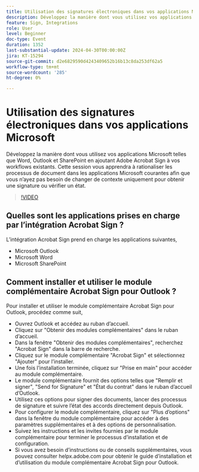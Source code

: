 ```yaml
---
title: Utilisation des signatures électroniques dans vos applications Microsoft
description: Développez la manière dont vous utilisez vos applications Microsoft telles que Word, Outlook et SharePoint en ajoutant Adobe Acrobat Sign à vos workflows existants.
feature: Sign, Integrations
role: User
level: Beginner
doc-type: Event
duration: 1352
last-substantial-update: 2024-04-30T00:00:00Z
jira: KT-15294
source-git-commit: d2e6829590d4243409652b16b13c8da253df62a5
workflow-type: tm+mt
source-wordcount: '285'
ht-degree: 0%

---
```



# Utilisation des signatures électroniques dans vos applications Microsoft

Développez la manière dont vous utilisez vos applications Microsoft telles que Word, Outlook et SharePoint en ajoutant Adobe Acrobat Sign à vos workflows existants. Cette session vous apprendra à rationaliser les processus de document dans les applications Microsoft courantes afin que vous n’ayez pas besoin de changer de contexte uniquement pour obtenir une signature ou vérifier un état.

>[!VIDEO](https://video.tv.adobe.com/v/3428185/?learn=on)

## Quelles sont les applications prises en charge par l’intégration Acrobat Sign ?

L’intégration Acrobat Sign prend en charge les applications suivantes,

* Microsoft Outlook
* Microsoft Word
* Microsoft SharePoint

## Comment installer et utiliser le module complémentaire Acrobat Sign pour Outlook ?

Pour installer et utiliser le module complémentaire Acrobat Sign pour Outlook, procédez comme suit,

* Ouvrez Outlook et accédez au ruban d’accueil.
* Cliquez sur &quot;Obtenir des modules complémentaires&quot; dans le ruban d’accueil.
* Dans la fenêtre &quot;Obtenir des modules complémentaires&quot;, recherchez &quot;Acrobat Sign&quot; dans la barre de recherche.
* Cliquez sur le module complémentaire &quot;Acrobat Sign&quot; et sélectionnez &quot;Ajouter&quot; pour l’installer.
* Une fois l’installation terminée, cliquez sur &quot;Prise en main&quot; pour accéder au module complémentaire.
* Le module complémentaire fournit des options telles que &quot;Remplir et signer&quot;, &quot;Send for Signature&quot; et &quot;État du contrat&quot; dans le ruban d’accueil d’Outlook.
* Utilisez ces options pour signer des documents, lancer des processus de signature et suivre l’état des accords directement depuis Outlook.
* Pour configurer le module complémentaire, cliquez sur &quot;Plus d’options&quot; dans la fenêtre du module complémentaire pour accéder à des paramètres supplémentaires et à des options de personnalisation.
* Suivez les instructions et les invites fournies par le module complémentaire pour terminer le processus d’installation et de configuration.
* Si vous avez besoin d’instructions ou de conseils supplémentaires, vous pouvez consulter helpx.adobe.com pour obtenir le guide d’installation et d’utilisation du module complémentaire Acrobat Sign pour Outlook.